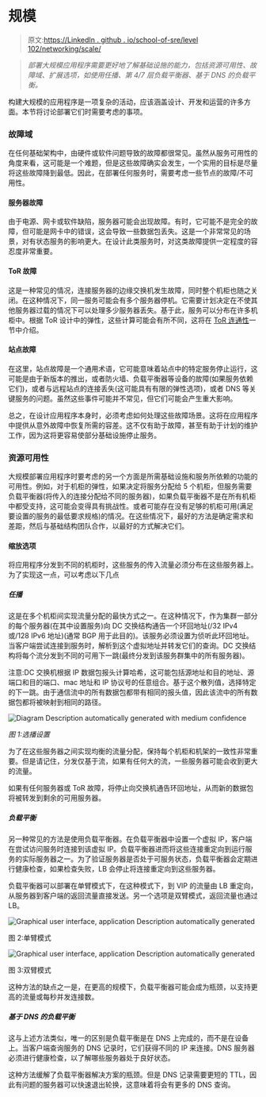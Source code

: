 # 规模

> 原文:[https://LinkedIn . github . io/school-of-sre/level 102/networking/scale/](https://linkedin.github.io/school-of-sre/level102/networking/scale/)

> *部署大规模应用程序需要更好地了解基础设施的能力，包括资源可用性、故障域、扩展选项，如使用任播、第 4/7 层负载平衡器、基于 DNS 的负载平衡。*

构建大规模的应用程序是一项复杂的活动，应该涵盖设计、开发和运营的许多方面。本节将讨论部署它们时需要考虑的事项。

### 故障域

在任何基础架构中，由硬件或软件问题导致的故障都很常见。虽然从服务可用性的角度来看，这可能是一个难题，但是这些故障确实会发生，一个实用的目标是尽量将这些故障降到最低。因此，在部署任何服务时，需要考虑一些节点的故障/不可用性。

#### 服务器故障

由于电源、网卡或软件缺陷，服务器可能会出现故障。有时，它可能不是完全的故障，但可能是网卡中的错误，这会导致一些数据包丢失。这是一个非常常见的场景，对有状态服务的影响更大。在设计此类服务时，对这类故障提供一定程度的容忍度非常重要。

#### ToR 故障

这是一种常见的情况，连接服务器的边缘交换机发生故障，同时整个机柜也随之关闭。在这种情况下，同一服务可能会有多个服务器停机。它需要计划决定在不使其他服务器过载的情况下可以处理多少服务器丢失。基于此，服务可以分布在许多机柜中。根据 ToR 设计中的弹性，这些计算可能会有所不同，这将在 [ToR 连通性](https://linkedin.github.io/school-of-sre/level102/networking/infrastructure-features/#dual-tor)一节中介绍。

#### 站点故障

在这里，站点故障是一个通用术语，它可能意味着站点中的特定服务停止运行，这可能是由于新版本的推出，或者防火墙、负载平衡器等设备的故障(如果服务依赖它们)，或者与远程站点的连接丢失(这可能具有有限的弹性选项)，或者 DNS 等关键服务的问题。虽然这些事件可能并不常见，但它们可能会产生重大影响。

总之，在设计应用程序本身时，必须考虑如何处理这些故障场景。这将在应用程序中提供从意外故障中恢复所需的容差。这不仅有助于故障，甚至有助于计划的维护工作，因为这将更容易使部分基础设施停止服务。

### 资源可用性

大规模部署应用程序时要考虑的另一个方面是所需基础设施和服务所依赖的功能的可用性。例如，对于机柜的弹性，如果决定将服务分配给 5 个机柜，但服务需要负载平衡器(将传入的连接分配给不同的服务器)，如果负载平衡器不是在所有机柜中都受支持，这可能会变得具有挑战性。或者可能存在没有足够的机柜可用(满足要设置的服务的最低要求规格)的情况。在这些情况下，最好的方法是确定需求和差距，然后与基础结构团队合作，以最好的方式解决它们。

#### 缩放选项

将应用程序分发到不同的机柜时，这些服务的传入流量必须分布在这些服务器上。为了实现这一点，可以考虑以下几点

##### 任播

这是在多个机柜间实现流量分配的最快方式之一。在这种情况下，作为集群一部分的每个服务器(在其中设置服务)向 DC 交换结构通告一个环回地址(/32 IPv4 或/128 IPv6 地址)(通常 BGP 用于此目的)。该服务必须设置为侦听此环回地址。当客户端尝试连接到服务时，解析到这个虚拟地址并转发它们的查询。DC 交换结构将每个流分发到不同的可用下一跳(最终分发到该服务群集中的所有服务器)。

注意:DC 交换机根据 IP 数据包报头计算哈希，这可能包括源地址和目的地址、源端口和目的端口、mac 地址和 IP 协议号的任意组合。基于这个散列值，选择特定的下一跳。由于通信流中的所有数据包都带有相同的报头值，因此该流中的所有数据包都将被映射到相同的路径。

![Diagram Description automatically generated with medium
confidence](../Images/92e953064409f599aa9b623c4a89948e.png)

*图 1:选播设置*

为了在这些服务器之间实现均衡的流量分配，保持每个机柜和机架的一致性非常重要。但是请记住，分发仅基于流，如果有任何大的流，一些服务器可能会收到更大的流量。

如果有任何服务器或 ToR 故障，将停止向交换机通告环回地址，从而新的数据包将被转发到剩余的可用服务器。

##### 负载平衡

另一种常见的方法是使用负载平衡器。在负载平衡器中设置一个虚拟 IP，客户端在尝试访问服务时连接到该虚拟 IP。负载平衡器进而将这些连接重定向到运行服务的实际服务器之一。为了验证服务器是否处于可服务状态，负载平衡器会定期进行健康检查，如果检查失败，LB 会停止将连接重定向到这些服务器。

负载平衡器可以部署在单臂模式下，在这种模式下，到 VIP 的流量由 LB 重定向，从服务器到客户端的返回流量直接发送。另一个选项是双臂模式，返回流量也通过 LB。

![Graphical user interface, application Description automatically
generated](../Images/c6b9fb9c1405ab356d10ee23ff4a4599.png)

图 2:单臂模式

![Graphical user interface, application Description automatically
generated](../Images/170523fb3eb03f09e994ac03f58c9581.png)

图 3:双臂模式

这种方法的缺点之一是，在更高的规模下，负载平衡器可能会成为瓶颈，以支持更高的流量或每秒并发连接数。

##### 基于 DNS 的负载平衡

这与上述方法类似，唯一的区别是负载平衡是在 DNS 上完成的，而不是在设备上。当客户端查询服务的 DNS 记录时，它们获得不同的 IP 来连接。DNS 服务器必须进行健康检查，以了解哪些服务器处于良好状态。

这种方法缓解了负载平衡器解决方案的瓶颈。但是 DNS 记录需要更短的 TTL，因此有问题的服务器可以快速退出轮换，这意味着将会有更多的 DNS 查询。